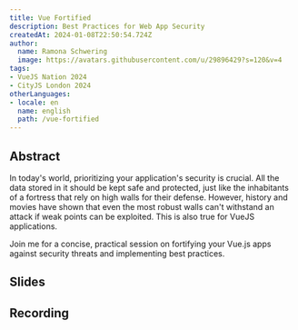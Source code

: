 ```yaml
---
title: Vue Fortified
description: Best Practices for Web App Security
createdAt: 2024-01-08T22:50:54.724Z
author:
  name: Ramona Schwering
  image: https://avatars.githubusercontent.com/u/29896429?s=120&v=4
tags:
- VueJS Nation 2024
- CityJS London 2024
otherLanguages:
- locale: en
  name: english
  path: /vue-fortified
---
```


## Abstract

In today's world, prioritizing your application's security is crucial. All the data stored in it should be kept safe and protected, just like the inhabitants of a fortress that rely on high walls for their defense. However, history and movies have shown that even the most robust walls can't withstand an attack if weak points can be exploited. This is also true for VueJS applications.

Join me for a concise, practical session on fortifying your Vue.js apps against security threats and implementing best practices.

## Slides

<media-grid :media="[{
name: 'Slides',
description: 'You can find the slides of the talk on speakerdeck',
url: 'https://speakerdeck.com/leichteckig/vue-fortified-best-practices-for-web-app-security'
}]"></media-grid>

## Recording

<media-grid :media="[{
name: 'VueJS Nation 2024',
url: 'https://www.youtube-nocookie.com/embed/l4U6zQAEckw'
}]"></media-grid>